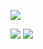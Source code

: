 ![](http://github-profile-summary-cards.vercel.app/api/cards/profile-details?username=Riiver-J&theme=zenburn)

![](http://github-profile-summary-cards.vercel.app/api/cards/repos-per-language?username=Riiver-J&theme=zenburn)
![](http://github-profile-summary-cards.vercel.app/api/cards/most-commit-language?username=Riiver-J&theme=zenburn)
